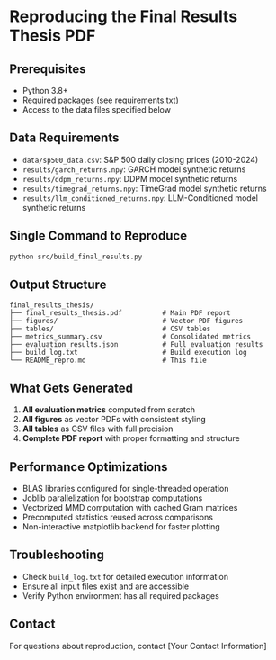 # Reproducing the Final Results Thesis PDF

## Prerequisites

- Python 3.8+
- Required packages (see requirements.txt)
- Access to the data files specified below

## Data Requirements

- `data/sp500_data.csv`: S&P 500 daily closing prices (2010-2024)
- `results/garch_returns.npy`: GARCH model synthetic returns
- `results/ddpm_returns.npy`: DDPM model synthetic returns  
- `results/timegrad_returns.npy`: TimeGrad model synthetic returns
- `results/llm_conditioned_returns.npy`: LLM-Conditioned model synthetic returns

## Single Command to Reproduce

```bash
python src/build_final_results.py
```

## Output Structure

```
final_results_thesis/
├── final_results_thesis.pdf          # Main PDF report
├── figures/                          # Vector PDF figures
├── tables/                           # CSV tables
├── metrics_summary.csv               # Consolidated metrics
├── evaluation_results.json           # Full evaluation results
├── build_log.txt                     # Build execution log
└── README_repro.md                   # This file
```

## What Gets Generated

1. **All evaluation metrics** computed from scratch
2. **All figures** as vector PDFs with consistent styling
3. **All tables** as CSV files with full precision
4. **Complete PDF report** with proper formatting and structure

## Performance Optimizations

- BLAS libraries configured for single-threaded operation
- Joblib parallelization for bootstrap computations
- Vectorized MMD computation with cached Gram matrices
- Precomputed statistics reused across comparisons
- Non-interactive matplotlib backend for faster plotting

## Troubleshooting

- Check `build_log.txt` for detailed execution information
- Ensure all input files exist and are accessible
- Verify Python environment has all required packages

## Contact

For questions about reproduction, contact [Your Contact Information]
